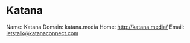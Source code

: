 
# Katana

Name: Katana
Domain: katana.media
Home: http://katana.media/
Email: letstalk@katanaconnect.com
